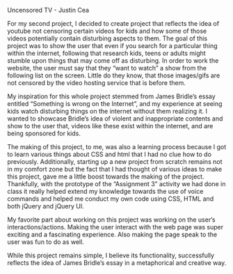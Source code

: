 Uncensored TV - Justin Cea

For my second project, I decided to create project that reflects the idea of youtube not censoring certain videos for kids and how some of those videos potentially contain disturbing aspects to them. The goal of this project was to show the user that even if you search for a particular thing within the internet, following that research kids, teens or adults might stumble upon things that may come off as disturbing. In order to work the website, the user must say that they “want to watch” a show from the following list on the screen. Little do they know, that those images/gifs are not censored by the video hosting service that is before them.

My inspiration for this whole project stemmed from James Bridle’s essay entitled “Something is wrong on the Internet”, and my experience at seeing kids watch disturbing things on the internet without them realizing it. I wanted to showcase Bridle’s idea of violent and inappropriate contents and show to the user that, videos like these exist within the internet, and are being sponsored for kids.

The making of this project, to me, was also a learning process because I got to learn various things about CSS and html that I had no clue how to do previously. Additionally, starting up a new project from scratch remains not in my comfort zone but the fact that I had thought of various ideas to make this project, gave me a little boost towards the making of the project. Thankfully, with the prototype of the “Assignment 3” activity we had done in class it really helped extend my knowledge towards the use of voice commands and helped me conduct my own code using CSS, HTML and both jQuery and jQuery UI.

My favorite part about working on this project was working on the user’s interactions/actions. Making the user interact with the web page was super exciting and a fascinating experience. Also making the page speak to the user was fun to do as well.

While this project remains simple, I believe its functionality, successfully reflects the idea of James Bridle’s essay in a metaphorical and creative way.
